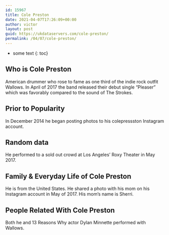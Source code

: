 ```yaml
---
id: 15967
title: Cole Preston
date: 2021-04-07T17:26:09+00:00
author: victor
layout: post
guid: https://ukdataservers.com/cole-preston/
permalink: /04/07/cole-preston/
---
```


* some text
{: toc}


## Who is Cole Preston



American drummer who rose to fame as one third of the indie rock outfit Wallows. In April of 2017 the band released their debut single &#8220;Pleaser&#8221; which was favorably compared to the sound of The Strokes. 

                
                
                
## Prior to Popularity



In December 2014 he began posting photos to his colepressston Instagram account. 

                
                
                
## Random data



He performed to a sold out crowd at Los Angeles&#8217; Roxy Theater in May 2017. 

                
                
                
## Family & Everyday Life of Cole Preston



He is from the United States. He shared a photo with his mom on his Instagram account in May of 2017. His mom&#8217;s name is Sherri.

                
                
                
## People Related With Cole Preston



Both he and 13 Reasons Why actor Dylan Minnette performed with Wallows. 

                
              
            
          
          
          